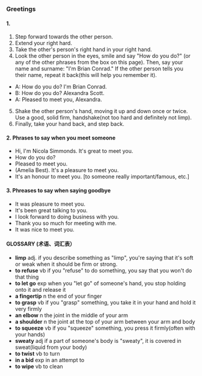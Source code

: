 
### Greetings

#### 1. 
1. Step forward towards the other person.
2. Extend your right hard.
3. Take the other's person's right hand in your right hand.
4. Look the other person in the eyes, smile and say "How do you do?" (or any of the other phrases from the box on this page). 
Then, say your name and surname: "I'm Brian Conrad." If the other person tells you their name, repeat it back(this will help you remember it).
+ A: How do you do? I'm Brian Conrad.
+ B: How do you do? Alexandra Scott.
+ A: Pleased to meet you, Alexandra.
5. Shake the other person's hand, moving it up and down once or twice. Use a good, solid firm, handshake(not too hard and definitely not limp).
6. Finally, take your hand back, and step back.

#### 2. Phrases to say when you meet someone
+ Hi, I'm Nicola Simmonds. It's great to meet you.
+ How do you do?
+ Pleased to meet you.
+ (Amelia Best). It's a pleasure to meet you.
+ It's an honour to meet you. [to someone really important/famous, etc.]

#### 3. Phreases to say when saying goodbye
+ It was pleasure to meet you.
+ It's been great talking to you.
+ I look forward to doing business with you.
+ Thank you so much for meeting with me.
+ It was nice to meet you.

#### GLOSSARY (术语、词汇表）

- **limp** adj. 
if you describe something as "limp", you're saying that it's soft or weak when it should be firm or strong.
- **to refuse** vb 
if you "refuse" to do something, you say that you won't do that thing
- **to let go** exp
when you "let go" of someone's hand, you stop holding onto it and release it
- **a fingertip** n
the end of your finger
- **to grasp** vb
if you "grasp" something, you take it in your hand and hold it very firmly
- **an elbow** n
the joint in the middle of your arm
- **a shoulder** n
the joint at the top of your arm between your arm and body
- **to squeeze** vb
if you "squeeze" something, you press it firmly(often with your hands)
- **sweaty** adj
if a part of someone's body is "sweaty", it is covered in sweat(liquid from your body)
- **to twist** vb
to turn
- **in a bid** exp
in an attempt to
- **to wipe** vb
to clean
